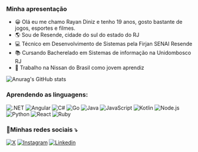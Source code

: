 ### Minha apresentação
- 😀 Olá eu me chamo Rayan Diniz e tenho 19 anos, gosto bastante de jogos, esportes e filmes.
- 🌎 Sou de Resende, cidade do sul do estado do RJ
- 💻 Técnico em Desenvolvimento de Sistemas pela Firjan SENAI Resende
- 📚 Cursando Bacherelado em Sistemas de informação na Unidombosco RJ
- 🔭 Trabalho na Nissan do Brasil como jovem aprendiz

![Anurag's GitHub stats](https://github-readme-stats.vercel.app/api?username=Hagasha&count_private=true&show_icons=true&theme=moltack)

### Aprendendo as linguagens:
![.NET](https://img.shields.io/badge/.NET-5C2D91?style=for-the-badge&logo=.net&logoColor=white) ![Angular](https://img.shields.io/badge/Angular-DD0031?style=for-the-badge&logo=angular&logoColor=white) ![C#](https://img.shields.io/badge/c%23-%23239120.svg?style=for-the-badge&logo=csharp&logoColor=white) ![Go](https://img.shields.io/badge/go-%2300ADD8.svg?style=for-the-badge&logo=go&logoColor=white) ![Java](https://img.shields.io/badge/java-%23ED8B00.svg?style=for-the-badge&logo=openjdk&logoColor=white) ![JavaScript](https://img.shields.io/badge/JavaScript-F7DF1E?style=for-the-badge&logo=javascript&logoColor=black) ![Kotlin](https://img.shields.io/badge/kotlin-%237F52FF.svg?style=for-the-badge&logo=kotlin&logoColor=white) ![Node.js](https://img.shields.io/badge/Node.js-43853D?style=for-the-badge&logo=node.js&logoColor=white) ![Python](https://img.shields.io/badge/Python-14354C?style=for-the-badge&logo=python&logoColor=white) ![React](https://img.shields.io/badge/React-20232A?style=for-the-badge&logo=react&logoColor=61DAFB) ![Ruby](https://img.shields.io/badge/ruby-%23CC342D.svg?style=for-the-badge&logo=ruby&logoColor=white) 
### 🔗Minhas redes sociais ⤵
[![X](https://img.shields.io/badge/X-%23000000.svg?style=for-the-badge&logo=X&logoColor=white)](https://x.com/Hagasha1)
[![Instagram](https://img.shields.io/badge/Instagram-E4405F?style=for-the-badge&logo=instagram&logoColor=white)](https://instagram.com/rayandiniz1)
[![Linkedin](https://img.shields.io/badge/LinkedIn-0077B5?style=for-the-badge&logo=linkedin&logoColor=white)](https://www.linkedin.com/in/rayandiniz/)
